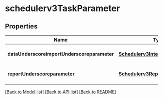 # schedulerv3TaskParameter

## Properties
Name | Type | Description | Notes
------------ | ------------- | ------------- | -------------
**dataUnderscoreimportUnderscoreparameter** | [**Schedulerv3IntegrationParameter**](Schedulerv3IntegrationParameter.md) |  | [optional] [default to null]
**reportUnderscoreparameter** | [**Schedulerv3ReportParameter**](Schedulerv3ReportParameter.md) |  | [optional] [default to null]

[[Back to Model list]](../README.md#documentation-for-models) [[Back to API list]](../README.md#documentation-for-api-endpoints) [[Back to README]](../README.md)


